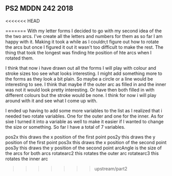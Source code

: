 ## PS2 MDDN 242 2018

<<<<<<< HEAD
    
=======
With my letter forms I decided to go with my second idea of the the two arcs. I've create all the letters and numbers for them as so far I am happy with it. Making it took a while as I couldn;t figure out how to rotate the arcs but once I figured it out it wasn't too difficult to make the rest. The thing that took the longest was finding hte position of hte arcs when I rotated them. 

I think that now i have drawn out all the forms I will play with colour and stroke sizes too see what looks interesting. I might add something more to the forms as they look a bit plain. So maybe a circle or a line would be interesting to see. I think that maybe if the outer arc as filled in and the inner was not it would look pretty interesting. Or have then both filled in with different colours but the stroke would be none. I think for now i will play around with it and see what I come up with. 

I ended up having to add some more variables to the list as I realized that i needed two rotate variables. One for the outer and one for the inner. As for sixe I turned it into a variable as well to make it easier if I wanted to change the size or something. So far I have a total of 7 variables. 

pos2x this draws the x position of the first point 
pos2y this draws the y position of the first point 
pos3x this draws the x position of the second point 
pos3y this draws the y position of the second point 
arcAngle is the size of the arcs for both arcs
rotatearc2 this rotates the outer arc
rotatearc3 this rotates the inner arc

>>>>>>> upstream/part2
